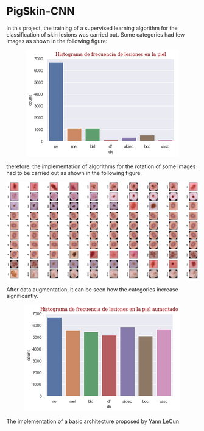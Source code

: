 # PigSkin-CNN

In this project, the training of a supervised learning algorithm for the classification of skin lesions was carried out. Some categories had few images as shown in the following figure: 

<p align='center'>
  <img src= 'https://github.com/Luisbaduy97/PigSkin-CNN/blob/master/histo_original.png'>
</p>


therefore, the implementation of algorithms for the rotation of some images had to be carried out as shown in the following figure.


<p align='center'>
  <img src= 'https://github.com/Luisbaduy97/PigSkin-CNN/blob/master/rotaciones.png'>
</p>

After data augmentation, it can be seen how the categories increase significantly.

<p align='center'>
  <img src= 'https://github.com/Luisbaduy97/PigSkin-CNN/blob/master/aumented_histogram.png'>
</p>


<p>
  The implementation of a basic architecture proposed by <a href = 'http://yann.lecun.com/exdb/publis/pdf/lecun-01a.pdf'>Yann LeCun</a>
</p>
